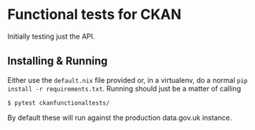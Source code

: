 # Functional tests for CKAN

Initially testing just the API.

## Installing & Running

Either use the `default.nix` file provided or, in a virtualenv, do a normal
`pip install -r requirements.txt`. Running should just be a matter of calling

```
$ pytest ckanfunctionaltests/
```

By default these will run against the production data.gov.uk instance.
